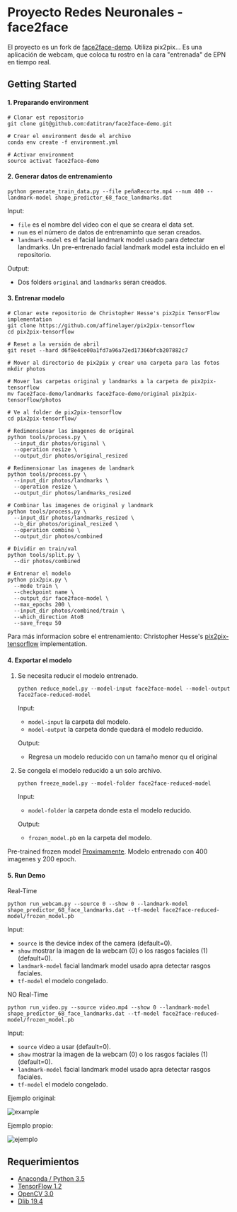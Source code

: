 # Proyecto Redes Neuronales - face2face

El proyecto es un fork de [face2face-demo](https://github.com/datitran/face2face-demo). Utiliza pix2pix...
Es una aplicación de webcam, que coloca tu rostro en la cara "entrenada" de EPN en tiempo real.

## Getting Started

#### 1. Preparando environment

```
# Clonar est repositorio
git clone git@github.com:datitran/face2face-demo.git

# Crear el environment desde el archivo
conda env create -f environment.yml

# Activar environment
source activat face2face-demo
```

#### 2. Generar datos de entrenamiento

```
python generate_train_data.py --file peñaRecorte.mp4 --num 400 --landmark-model shape_predictor_68_face_landmarks.dat
```

Input:

- `file` es el nombre del video con el que se creara el data set.
- `num` es el número de datos de entrenaminto que seran creados.
- `landmark-model` es el  facial landmark model usado para detectar landmarks. Un pre-entrenado facial landmark model esta incluido en el repositorio.

Output:

- Dos folders `original` and `landmarks` seran creados.

#### 3. Entrenar modelo

```
# Clonar este repositorio de Christopher Hesse's pix2pix TensorFlow implementation
git clone https://github.com/affinelayer/pix2pix-tensorflow
cd pix2pix-tensorflow

# Reset a la versión de abril
git reset --hard d6f8e4ce00a1fd7a96a72ed17366bfcb207882c7

# Mover al directorio de pix2pix y crear una carpeta para las fotos
mkdir photos

# Mover las carpetas original y landmarks a la carpeta de pix2pix-tensorflow
mv face2face-demo/landmarks face2face-demo/original pix2pix-tensorflow/photos

# Ve al folder de pix2pix-tensorflow
cd pix2pix-tensorflow/

# Redimensionar las imagenes de original
python tools/process.py \
  --input_dir photos/original \
  --operation resize \
  --output_dir photos/original_resized
  
# Redimensionar las imagenes de landmark
python tools/process.py \
  --input_dir photos/landmarks \
  --operation resize \
  --output_dir photos/landmarks_resized
  
# Combinar las imagenes de original y landmark
python tools/process.py \
  --input_dir photos/landmarks_resized \
  --b_dir photos/original_resized \
  --operation combine \
  --output_dir photos/combined
  
# Dividir en train/val
python tools/split.py \
  --dir photos/combined
  
# Entrenar el modelo
python pix2pix.py \
  --mode train \
  --checkpoint name \
  --output_dir face2face-model \
  --max_epochs 200 \
  --input_dir photos/combined/train \
  --which_direction AtoB
  --save_frequ 50
```

Para más informacion sobre el entrenamiento: Christopher Hesse's [pix2pix-tensorflow](https://github.com/affinelayer/pix2pix-tensorflow) implementation.

#### 4. Exportar el modelo

1. Se necesita reducir el modelo entrenado.
    ```
    python reduce_model.py --model-input face2face-model --model-output face2face-reduced-model
    ```
    
    Input:
    
    - `model-input` la carpeta del modelo.
    - `model-output` la carpeta donde quedará el modelo reducido.
    
    Output:
    
    - Regresa un modelo reducido con un tamaño menor qu el original

2. Se congela el modelo reducido a un solo archivo.
    ```
    python freeze_model.py --model-folder face2face-reduced-model
    ```

    Input:
    
    - `model-folder` la carpeta donde esta el modelo reducido.
    
    Output:
    
    - `frozen_model.pb` en la carpeta del modelo.
    
Pre-trained frozen model [Proximamente](). Modelo entrenado con 400 imagenes y 200 epoch.
    
#### 5. Run Demo

Real-Time
```
python run_webcam.py --source 0 --show 0 --landmark-model shape_predictor_68_face_landmarks.dat --tf-model face2face-reduced-model/frozen_model.pb
```

Input:

- `source` is the device index of the camera (default=0).
- `show` mostrar la imagen de la webcam (0) o los rasgos faciales (1) (default=0).
- `landmark-model`  facial landmark model usado apra detectar rasgos faciales.
- `tf-model` el modelo congelado.

NO Real-Time
```
python run_video.py --source video.mp4 --show 0 --landmark-model shape_predictor_68_face_landmarks.dat --tf-model face2face-reduced-model/frozen_model.pb
```

Input:

- `source` video a usar (default=0).
- `show` mostrar la imagen de la webcam (0) o los rasgos faciales (1) (default=0).
- `landmark-model`  facial landmark model usado apra detectar rasgos faciales.
- `tf-model` el modelo congelado.

Ejemplo original:

![example](example.gif)

Ejemplo propio:

![ejemplo](ejemplo.gif)

## Requerimientos
- [Anaconda / Python 3.5](https://www.continuum.io/downloads)
- [TensorFlow 1.2](https://www.tensorflow.org/)
- [OpenCV 3.0](http://opencv.org/)
- [Dlib 19.4](http://dlib.net/)
